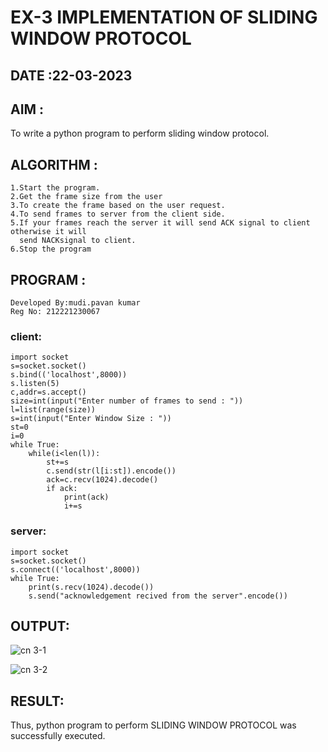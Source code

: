 # EX-3 IMPLEMENTATION OF SLIDING WINDOW PROTOCOL

## DATE :22-03-2023

## AIM :
To write a python program to perform sliding window protocol.
## ALGORITHM :

```
1.Start the program.
2.Get the frame size from the user
3.To create the frame based on the user request.
4.To send frames to server from the client side.
5.If your frames reach the server it will send ACK signal to client otherwise it will 
  send NACKsignal to client.
6.Stop the program
```
## PROGRAM :
```
Developed By:mudi.pavan kumar
Reg No: 212221230067
```
### client:
```
import socket
s=socket.socket()
s.bind(('localhost',8000))
s.listen(5)
c,addr=s.accept()
size=int(input("Enter number of frames to send : "))
l=list(range(size))
s=int(input("Enter Window Size : "))
st=0
i=0
while True:
    while(i<len(l)):
        st+=s
        c.send(str(l[i:st]).encode())
        ack=c.recv(1024).decode()
        if ack:
            print(ack)
            i+=s

```
### server:
```
import socket
s=socket.socket()
s.connect(('localhost',8000))
while True:
    print(s.recv(1024).decode())
    s.send("acknowledgement recived from the server".encode())
```
## OUTPUT:
![cn 3-1](https://github.com/yashaswimitta/EX-3/assets/94619247/ad183fe3-5159-46e2-a678-f8ab38c21d5d)

![cn 3-2](https://github.com/yashaswimitta/EX-3/assets/94619247/afd2b91f-ed23-4a44-92a9-4ca19523fed6)




## RESULT:
Thus, python program to perform  SLIDING WINDOW PROTOCOL was successfully executed.
